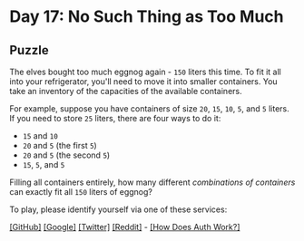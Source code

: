 # Day 17: No Such Thing as Too Much

## Puzzle

The elves bought too much eggnog again - `150` liters this time. To fit it all into your refrigerator, you'll need to move it into smaller containers. You take an inventory of the capacities of the available containers.


For example, suppose you have containers of size `20`, `15`, `10`, `5`, and `5` liters. If you need to store `25` liters, there are four ways to do it:


* `15` and `10`
* `20` and `5` (the first `5`)
* `20` and `5` (the second `5`)
* `15`, `5`, and `5`


Filling all containers entirely, how many different *combinations of containers* can exactly fit all `150` liters of eggnog?



To play, please identify yourself via one of these services:


[[GitHub]](/auth/github) [[Google]](/auth/google) [[Twitter]](/auth/twitter) [[Reddit]](/auth/reddit) - [[How Does Auth Work?]](/about#faq_auth)
